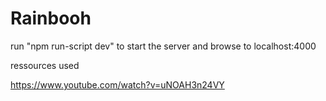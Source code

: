 # Rainbooh
run "npm run-script dev" to start the server and browse to localhost:4000

ressources used

https://www.youtube.com/watch?v=uNOAH3n24VY
